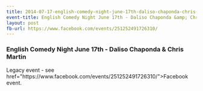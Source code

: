 ```yaml
---
title: 2014-07-17-english-comedy-night-june-17th-daliso-chaponda-chris-martin
event-title: English Comedy Night June 17th - Daliso Chaponda &amp; Chris Martin
layout: post
fb-url: https://www.facebook.com/events/251252491726310/
---
```

<h3>English Comedy Night June 17th - Daliso Chaponda &amp; Chris Martin</h3>
Legacy event - see <a> href="https://www.facebook.com/events/251252491726310/">Facebook event</a>.